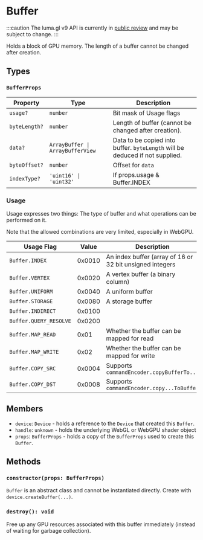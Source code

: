 # Buffer

:::caution
The luma.gl v9 API is currently in [public review](/docs/public-review) and may be subject to change.
:::

Holds a block of GPU memory. The length of a buffer cannot be changed after creation.

## Types

### `BufferProps`

| Property      | Type                             | Description                                                                  |
| ------------- | -------------------------------- | ---------------------------------------------------------------------------- |
| `usage?`      | `number`                         | Bit mask of Usage flags                                                      |
| `byteLength?` | `number`                         | Length of buffer (cannot be changed after creation).                         |
| `data?`       | `ArrayBuffer \| ArrayBufferView` | Data to be copied into buffer. `byteLength` will be deduced if not supplied. |
| `byteOffset?` | `number`                         | Offset for `data`                                                            |
| `indexType?`  | `'uint16' \| 'uint32'`           | If props.usage & Buffer.INDEX                                                |

### Usage

Usage expresses two things: The type of buffer and what operations can be performed on it.

Note that the allowed combinations are very limited, especially in WebGPU.

| Usage Flag             | Value  | Description                                              |
| ---------------------- | ------ | -------------------------------------------------------- |
| `Buffer.INDEX`         | 0x0010 | An index buffer (array of 16 or 32 bit unsigned integers |
| `Buffer.VERTEX`        | 0x0020 | A vertex buffer (a binary column)                        |
| `Buffer.UNIFORM`       | 0x0040 | A uniform buffer                                         |
| `Buffer.STORAGE`       | 0x0080 | A storage buffer                                         |
| `Buffer.INDIRECT`      | 0x0100 |
| `Buffer.QUERY_RESOLVE` | 0x0200 |
| `Buffer.MAP_READ`      | 0x01   | Whether the buffer can be mapped for read                |
| `Buffer.MAP_WRITE`     | 0x02   | Whether the buffer can be mapped for write               |
| `Buffer.COPY_SRC`      | 0x0004 | Supports `commandEncoder.copyBufferTo...` |
| `Buffer.COPY_DST`      | 0x0008 | Supports `commandEncoder.copy...ToBuffer` |

## Members

- `device`: `Device` - holds a reference to the `Device` that created this `Buffer`.
- `handle`: `unknown` - holds the underlying WebGL or WebGPU shader object
- `props`: `BufferProps` - holds a copy of the `BufferProps` used to create this `Buffer`.

## Methods

### `constructor(props: BufferProps)`

`Buffer` is an abstract class and cannot be instantiated directly. Create with `device.createBuffer(...)`.

### `destroy(): void`

Free up any GPU resources associated with this buffer immediately (instead of waiting for garbage collection).
